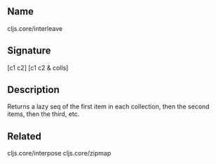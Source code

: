 ## Name
cljs.core/interleave

## Signature
[c1 c2]
[c1 c2 & colls]

## Description

Returns a lazy seq of the first item in each collection, then the second items,
then the third, etc.

## Related
cljs.core/interpose
cljs.core/zipmap
